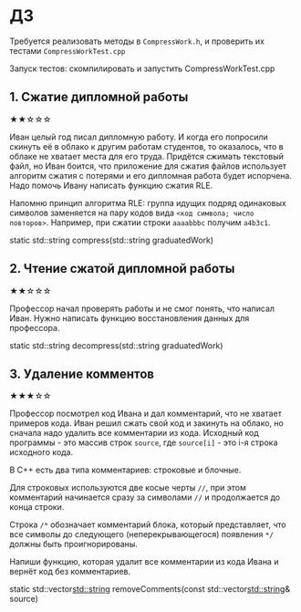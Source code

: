 # ДЗ

Требуется реализовать методы в `CompressWork.h`, и проверить их тестами `CompressWorkTest.cpp`

Запуск тестов:
скомпилировать и запустить CompressWorkTest.cpp

## 1. Сжатие дипломной работы

★★☆☆☆

Иван целый год писал дипломную работу. И когда его попросили скинуть её в облако к другим работам студентов, то оказалось, что в облаке не хватает места для его труда. Придётся сжимать текстовый файл, но Иван боится, что приложение для сжатия файлов использует алгоритм сжатия с потерями и его дипломная работа будет испорчена. Надо помочь Ивану написать функцию сжатия RLE.

Напомню принцип алгоритма RLE: группа  идущих  подряд одинаковых символов заменяется на пару кодов вида `<код символа; число повторов>`. Например, при сжатии строки `aaaabbbc` получим `a4b3c1`.

static std::string compress(std::string graduatedWork)

## 2. Чтение сжатой дипломной работы

★★☆☆☆

Профессор начал проверять работы и не смог понять, что написал Иван. Нужно написать функцию восстановления данных для профессора.

static std::string decompress(std::string graduatedWork)

## 3. Удаление комментов

★★★☆☆

Профессор посмотрел код Ивана и дал комментарий, что не хватает примеров кода. Иван решил сжать свой код и закинуть на облако, но сначала надо удалить все комментарии из кода. Исходный код программы - это массив строк `source`, где `source[i]` - это i-я строка исходного кода.

В С++ есть два типа комментариев: строковые и блочные.

Для строковых используются две косые черты `//`, при этом комментарий начинается сразу за символами `//` и продолжается до конца строки.

Строка `/*` обозначает комментарий блока, который представляет, что все символы до следующего (неперекрывающегося) появления `*/` должны быть проигнорированы.

Напиши функцию, которая удалит все комментарии из кода Ивана и вернёт код без комментариев.

static std::vector<std::string> removeComments(const std::vector<std::string>& source)

